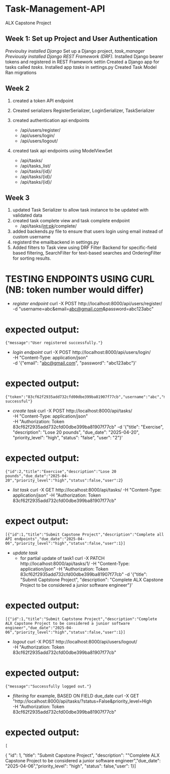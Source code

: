 # Task-Management-API
ALX Capstone Project


## Week 1: Set up Project and User Authentication
*Previoulsy installed Django*
Set up a Django project, *task_manager* 
*Previously installed Django REST Framework (DRF).*
Installed Django bearer tokens and registered in REST Framework settin
Created a Django app for tasks called *tasks*.
Installed app *tasks* in settings.py
Created Task Model
Ran migrations

## Week 2
1. created a token API endpoint
2. Created serializers RegisterSerializer, LoginSerializer, TaskSerializer
3. created authentication api endpoints
    - /api/users/register/
    - /api/users/login/
    - /api/users/logout/

4. created task api endpoints using ModelViewSet
    - /api/tasks/
    - /api/tasks_list/
    - /api/tasks/{id}/
    - /api/tasks/{id}/
    - /api/tasks/{id}/

## Week 3
1. updated Task Serializer to allow task instance to be updated with validated data
2. created task complete view and task complete endpoint
    - /api/tasks/<int:pk>/complete/
3. added backends.py file to ensure that users login using email instead of custom username
4. registerd the emailbackend in settings.py
5. Added filters to Task view using DRF Filter Backend for specific-field based filtering, SearchFilter for text-based searches and OrderingFilter for sorting results. 



# TESTING ENDPOINTS USING CURL (NB: token number would differ)
- *register endpoint*
    curl -X POST http://localhost:8000/api/users/register/ \
    -d "username=abc&email=abc@gmail.com&password=abc123abc"
# expected output:
    {"message":"User registered successfully."}

- *login endpoint*
    curl -X POST http://localhost:8000/api/users/login/ \
    -H "Content-Type: application/json"\
    -d '{"email": "abc@gmail.com", "password": "abc123abc"}'
# expected output:
    {"token":"83cf62f2935add732cfd00dbe399ba81907f77cb","username":"abc","message":"Login successful"}

- *create task*
    curl -X POST http://localhost:8000/api/tasks/ \
    -H "Content-Type: application/json" \
    -H "Authorization: Token 83cf62f2935add732cfd00dbe399ba81907f77cb"
     -d '{"title": "Exercise", "description": "Lose 20 pounds", "due_date": "2025-04-20", "priority_level": "high", "status": "false", "user": "2"}'
# expected output:
    {"id":2,"title":"Exercise","description":"Lose 20 pounds","due_date":"2025-04-20","priority_level":"high","status":false,"user":2}

- *list task*
    curl -X GET http://localhost:8000/api/tasks/ 
    -H "Content-Type: application/json" 
    -H "Authorization: Token 83cf62f2935add732cfd00dbe399ba81907f77cb"
# expect output:
    [{"id":1,"title":"Submit Capstone Project","description":"Complete all API endpoints","due_date":"2025-04-06","priority_level":"high","status":false,"user":1}]

- *update task*
    - for partial update of task1
    curl -X PATCH http://localhost:8000/api/tasks/1/ 
    -H "Content-Type: application/json" 
    -H "Authorization: Token 83cf62f2935add732cfd00dbe399ba81907f77cb"
    -d '{"title": "Submit Captstone Project", "description": "Complete ALX Capstone Project to be considered a junior software engineer"}'
# expected output: 
    [{"id":1,"title":"Submit Captstone Project","description":"Complete ALX Capstone Project to be considered a junior software engineer","due_date":"2025-04-06","priority_level":"high","status":false,"user":1}]

- *logout*
    curl -X POST http://localhost:8000/api/users/logout/ \
    -H "Authorization: Token 83cf62f2935add732cfd00dbe399ba81907f77cb"
# expected output:
    {"message":"Successfully logged out."}

- *filtering*
 for example, BASED ON FIELD due_date
    curl -X GET "http://localhost:8000/api/tasks/?status=False&priority_level=High \
    -H "Authorization: Token 83cf62f2935add732cfd00dbe399ba81907f77cb"

# expected output:
    [
  {
    "id": 1, "title": "Submit Capstone Project", "description": ""Complete ALX Capstone Project to be considered a junior software engineer","due_date": "2025-04-06","priority_level": "high", "status": false,"user": 1}]


